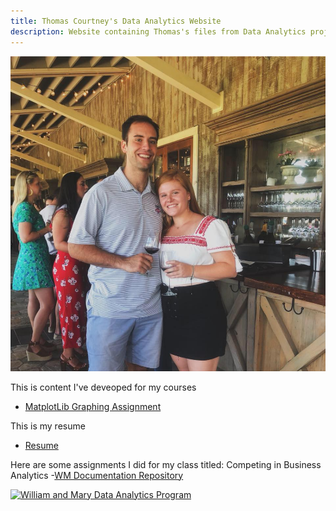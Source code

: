 ```yaml
---
title: Thomas Courtney's Data Analytics Website
description: Website containing Thomas's files from Data Analytics projects
---
```


![My Picture](pics/TCCC.jpg)

This is content I've deveoped for my courses
- [MatplotLib Graphing Assignment](/MatplotLib/index.md)

This is my resume
- [Resume](TC_Resume (2))


Here are some assignments I did for my class titled: Competing in Business Analytics
-[WM Documentation Repository](https://github.com/tpcourtneywm/williamandmarydocumentation)

[![William and Mary Data Analytics Program](https://img.youtube.com/vi/UTtg_NwdGhc/0.jpg)](https://www.youtube.com/watch?v=UTtg_NwdGhc)
